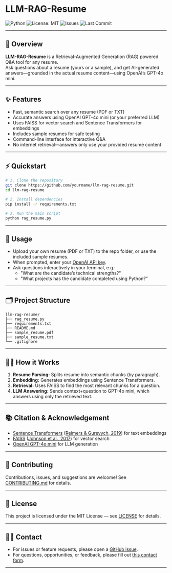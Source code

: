 
# LLM-RAG-Resume

![Python](https://img.shields.io/badge/python-3.11%2B-blue)
![License: MIT](https://img.shields.io/badge/License-MIT-yellow.svg)
![Issues](https://img.shields.io/github/issues/cool112624/llm-rag-resume)
![Last Commit](https://img.shields.io/github/last-commit/cool112624/llm-rag-resume)

---

## 🚀 Overview

**LLM-RAG-Resume** is a Retrieval-Augmented Generation (RAG) powered Q&A tool for any resume.  
Ask questions about a resume (yours or a sample), and get AI-generated answers—grounded in the actual resume content—using OpenAI’s GPT-4o mini.

---

## ✨ Features

- Fast, semantic search over any resume (PDF or TXT)
- Accurate answers using OpenAI GPT-4o mini (or your preferred LLM)
- Uses FAISS for vector search and Sentence Transformers for embeddings
- Includes sample resumes for safe testing
- Command-line interface for interactive Q&A
- No internet retrieval—answers only use your provided resume content

---

## ⚡️ Quickstart

```bash
# 1. Clone the repository
git clone https://github.com/yourname/llm-rag-resume.git
cd llm-rag-resume

# 2. Install dependencies
pip install -r requirements.txt

# 3. Run the main script
python rag_resume.py
```

---

## 📝 Usage

- Upload your own resume (PDF or TXT) to the repo folder, or use the included sample resumes.
- When prompted, enter your [OpenAI API key](https://platform.openai.com/api-keys).
- Ask questions interactively in your terminal, e.g.:
  - "What are the candidate’s technical strengths?"
  - "What projects has the candidate completed using Python?"

---

## 🗂 Project Structure

```text
llm-rag-resume/
├── rag_resume.py
├── requirements.txt
├── README.md
├── sample_resume.pdf
├── sample_resume.txt
└── .gitignore
```

---

## 🧑‍💻 How it Works

1. **Resume Parsing:** Splits resume into semantic chunks (by paragraph).
2. **Embedding:** Generates embeddings using Sentence Transformers.
3. **Retrieval:** Uses FAISS to find the most relevant chunks for a question.
4. **LLM Answering:** Sends context+question to GPT-4o mini, which answers using only the retrieved text.

---

## 📚 Citation & Acknowledgement

- [Sentence Transformers](https://www.sbert.net/) ([Reimers & Gurevych, 2019](https://arxiv.org/abs/1908.10084)) for text embeddings
- [FAISS](https://github.com/facebookresearch/faiss) ([Johnson et al., 2017](https://arxiv.org/abs/1702.08734)) for vector search
- [OpenAI GPT-4o mini](https://platform.openai.com/docs/models/gpt-4o) for LLM generation

---

## 🤝 Contributing

Contributions, issues, and suggestions are welcome!
See [CONTRIBUTING.md](CONTRIBUTING.md) for details.

---

## 📝 License

This project is licensed under the MIT License — see [LICENSE](LICENSE) for details.

---

## 🙋‍♂️ Contact

- For issues or feature requests, please open a [GitHub issue](https://github.com/yourname/llm-rag-resume/issues).
- For questions, opportunities, or feedback, please fill out [this contact form](https://docs.google.com/forms/d/e/1FAIpQLSfRIMDgGXS8VLHJlp8IPwDT34I0F-RrjLZXe3BWQhyO8jApVg/viewform?usp=dialog).

---
